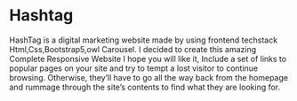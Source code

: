 # Hashtag
HashTag is a digital marketing website made by using frontend techstack Html,Css,Bootstrap5,owl Carousel.
I decided to create this amazing Complete Responsive Website I hope you will like it, Include a set of links to popular pages on your site and try to tempt a lost visitor to continue browsing. Otherwise, they’ll have to go all the way back from the homepage and rummage through the site’s contents to find what they are looking for.
